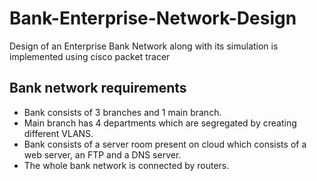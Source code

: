 # Bank-Enterprise-Network-Design
Design of an Enterprise Bank Network along with its simulation is implemented using cisco packet tracer

## Bank network requirements
- Bank consists of 3 branches and 1 main branch.
- Main branch has 4 departments which are segregated by creating different VLANS.
- Bank consists of a server room present on cloud which consists of a web server, an FTP and a DNS server.
- The whole bank network is connected by routers.
